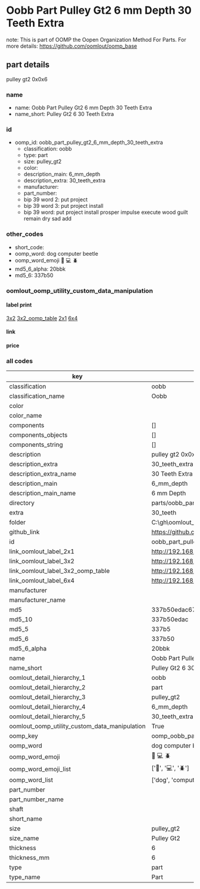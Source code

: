 # Oobb Part Pulley Gt2 6 mm Depth 30 Teeth Extra  

note: This is part of OOMP the Oopen Organization Method For Parts. For more details: https://github.com/oomlout/oomp_base

##  part details
  



pulley gt2 0x0x6



### name
* name: Oobb Part Pulley Gt2 6 mm Depth 30 Teeth Extra
* name_short: Pulley Gt2 6 30 Teeth Extra
### id
* oomp_id: oobb_part_pulley_gt2_6_mm_depth_30_teeth_extra
  * classification: oobb
  * type: part
  * size: pulley_gt2
  * color: 
  * description_main: 6_mm_depth
  * description_extra: 30_teeth_extra
  * manufacturer: 
  * part_number: 
  * bip 39 word 2: put project
  * bip 39 word 3: put project install
  * bip 39 word: put project install prosper impulse execute wood guilt remain dry sad add

### other_codes
* short_code: 
* oomp_word: dog computer beetle
* oomp_word_emoji :dog: :computer: :beetle:
* md5_6_alpha: 20bbk
* md5_6: 337b50






### oomlout_oomp_utility_custom_data_manipulation
#### label print
[3x2](http://192.168.1.245:1112/?label=oomp%2020bbk)
[3x2_oomp_table](http://192.168.1.108:1112/?label=oomp%2020bbk)
[2x1](http://192.168.1.242:1112/?label=oomp%2020bbk)
[6x4](http://192.168.1.55:1112/?label=oomp%2020bbk)    

#### link

                              

#### price







### all codes 
| key | value |  
| --- | --- |  
| classification | oobb |  
| classification_name | Oobb |  
| color |  |  
| color_name |  |  
| components | [] |  
| components_objects | [] |  
| components_string | [] |  
| description | pulley gt2 0x0x6 |  
| description_extra | 30_teeth_extra |  
| description_extra_name | 30 Teeth Extra |  
| description_main | 6_mm_depth |  
| description_main_name | 6 mm Depth |  
| directory | parts/oobb_part_pulley_gt2_6_mm_depth_30_teeth_extra |  
| extra | 30_teeth |  
| folder | C:\gh\oomlout_oobb_version_4_generated_parts\things\oobb_part_pulley_gt2_6_mm_depth_30_teeth_extra |  
| github_link | https://github.com/oomlout/oomlout_oomp_part_src/tree/main/parts/oobb_part_pulley_gt2_6_mm_depth_30_teeth_extra |  
| id | oobb_part_pulley_gt2_6_mm_depth_30_teeth_extra |  
| link_oomlout_label_2x1 | http://192.168.1.242:1112/?label=oomp%2020bbk |  
| link_oomlout_label_3x2 | http://192.168.1.245:1112/?label=oomp%2020bbk |  
| link_oomlout_label_3x2_oomp_table | http://192.168.1.108:1112/?label=oomp%2020bbk |  
| link_oomlout_label_6x4 | http://192.168.1.55:1112/?label=oomp%2020bbk |  
| manufacturer |  |  
| manufacturer_name |  |  
| md5 | 337b50edac67bfa53cb91ac8eaeb0576 |  
| md5_10 | 337b50edac |  
| md5_5 | 337b5 |  
| md5_6 | 337b50 |  
| md5_6_alpha | 20bbk |  
| name | Oobb Part Pulley Gt2 6 mm Depth 30 Teeth Extra |  
| name_short | Pulley Gt2 6 30 Teeth Extra |  
| oomlout_detail_hierarchy_1 | oobb |  
| oomlout_detail_hierarchy_2 | part |  
| oomlout_detail_hierarchy_3 | pulley_gt2 |  
| oomlout_detail_hierarchy_4 | 6_mm_depth |  
| oomlout_detail_hierarchy_5 | 30_teeth_extra |  
| oomlout_oomp_utility_custom_data_manipulation | True |  
| oomp_key | oomp_oobb_part_pulley_gt2_6_mm_depth_30_teeth_extra |  
| oomp_word | dog computer beetle |  
| oomp_word_emoji | :dog: :computer: :beetle: |  
| oomp_word_emoji_list | [':dog:', ':computer:', ':beetle:'] |  
| oomp_word_list | ['dog', 'computer', 'beetle'] |  
| part_number |  |  
| part_number_name |  |  
| shaft |  |  
| short_name |  |  
| size | pulley_gt2 |  
| size_name | Pulley Gt2 |  
| thickness | 6 |  
| thickness_mm | 6 |  
| type | part |  
| type_name | Part |  
